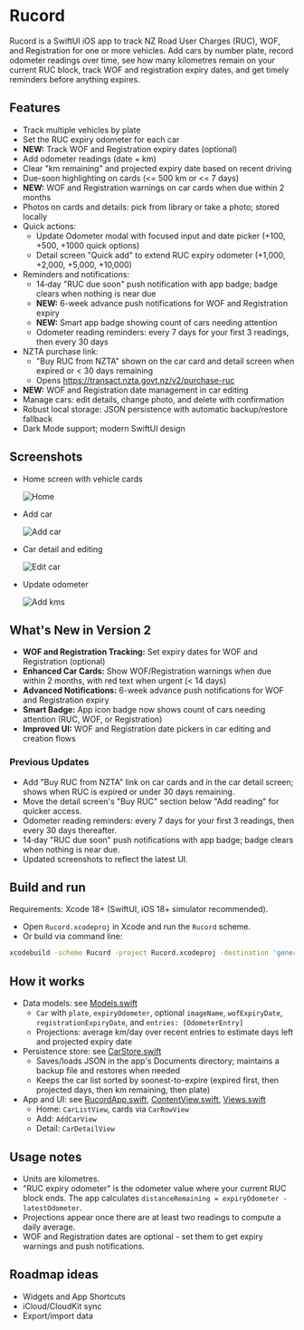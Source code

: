 # Rucord

Rucord is a SwiftUI iOS app to track NZ Road User Charges (RUC), WOF, and Registration for one or more vehicles. Add cars by number plate, record odometer readings over time, see how many kilometres remain on your current RUC block, track WOF and registration expiry dates, and get timely reminders before anything expires.

## Features

- Track multiple vehicles by plate
- Set the RUC expiry odometer for each car
- **NEW:** Track WOF and Registration expiry dates (optional)
- Add odometer readings (date + km)
- Clear "km remaining" and projected expiry date based on recent driving
- Due-soon highlighting on cards (<= 500 km or <= 7 days)
- **NEW:** WOF and Registration warnings on car cards when due within 2 months
- Photos on cards and details: pick from library or take a photo; stored locally
- Quick actions:
  - Update Odometer modal with focused input and date picker (+100, +500, +1000 quick options)
  - Detail screen "Quick add" to extend RUC expiry odometer (+1,000, +2,000, +5,000, +10,000)
- Reminders and notifications:
  - 14‑day "RUC due soon" push notification with app badge; badge clears when nothing is near due
  - **NEW:** 6-week advance push notifications for WOF and Registration expiry
  - **NEW:** Smart app badge showing count of cars needing attention  
  - Odometer reading reminders: every 7 days for your first 3 readings, then every 30 days
- NZTA purchase link:
  - "Buy RUC from NZTA" shown on the car card and detail screen when expired or < 30 days remaining
  - Opens https://transact.nzta.govt.nz/v2/purchase-ruc
- **NEW:** WOF and Registration date management in car editing
- Manage cars: edit details, change photo, and delete with confirmation
- Robust local storage: JSON persistence with automatic backup/restore fallback
- Dark Mode support; modern SwiftUI design

## Screenshots

- Home screen with vehicle cards
  
  ![Home](shots/1-homepage.png)

- Add car
  
  ![Add car](shots/2-add-car.png)

- Car detail and editing
  
  ![Edit car](shots/3-edit-car.png)

- Update odometer
  
  ![Add kms](shots/4-add-kms.png)

## What's New in Version 2

- **WOF and Registration Tracking:** Set expiry dates for WOF and Registration (optional)
- **Enhanced Car Cards:** Show WOF/Registration warnings when due within 2 months, with red text when urgent (< 14 days)
- **Advanced Notifications:** 6-week advance push notifications for WOF and Registration expiry
- **Smart Badge:** App icon badge now shows count of cars needing attention (RUC, WOF, or Registration)
- **Improved UI:** WOF and Registration date pickers in car editing and creation flows

### Previous Updates

- Add "Buy RUC from NZTA" link on car cards and in the car detail screen; shows when RUC is expired or under 30 days remaining.
- Move the detail screen's "Buy RUC" section below "Add reading" for quicker access.
- Odometer reading reminders: every 7 days for your first 3 readings, then every 30 days thereafter.
- 14‑day "RUC due soon" push notifications with app badge; badge clears when nothing is near due.
- Updated screenshots to reflect the latest UI.

## Build and run

Requirements: Xcode 18+ (SwiftUI, iOS 18+ simulator recommended).

- Open `Rucord.xcodeproj` in Xcode and run the `Rucord` scheme.
- Or build via command line:

```bash
xcodebuild -scheme Rucord -project Rucord.xcodeproj -destination 'generic/platform=iOS' build
```

## How it works

- Data models: see [Models.swift](file:///Users/nic/code/mine/rucord/Rucord/Models.swift)
  - `Car` with `plate`, `expiryOdometer`, optional `imageName`, `wofExpiryDate`, `registrationExpiryDate`, and `entries: [OdometerEntry]`
  - Projections: average km/day over recent entries to estimate days left and projected expiry date
- Persistence store: see [CarStore.swift](file:///Users/nic/code/mine/rucord/Rucord/CarStore.swift)
  - Saves/loads JSON in the app's Documents directory; maintains a backup file and restores when needed
  - Keeps the car list sorted by soonest-to-expire (expired first, then projected days, then km remaining, then plate)
- App and UI: see [RucordApp.swift](file:///Users/nic/code/mine/rucord/Rucord/RucordApp.swift), [ContentView.swift](file:///Users/nic/code/mine/rucord/Rucord/ContentView.swift), [Views.swift](file:///Users/nic/code/mine/rucord/Rucord/Views.swift)
  - Home: `CarListView`, cards via `CarRowView`
  - Add: `AddCarView`
  - Detail: `CarDetailView`

## Usage notes

- Units are kilometres.
- "RUC expiry odometer" is the odometer value where your current RUC block ends. The app calculates `distanceRemaining = expiryOdometer - latestOdometer`.
- Projections appear once there are at least two readings to compute a daily average.
- WOF and Registration dates are optional - set them to get expiry warnings and push notifications.

## Roadmap ideas

- Widgets and App Shortcuts
- iCloud/CloudKit sync
- Export/import data
